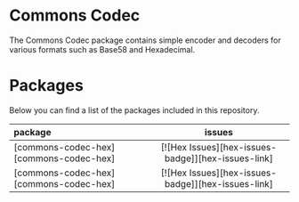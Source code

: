 # Commons Codec

The Commons Codec package contains simple encoder and decoders for various formats such as Base58 and Hexadecimal.

# Packages

Below you can find a list of the packages included in this repository.

| package                                |                       issues                       |
|:---------------------------------------|:--------------------------------------------------:|
| [commons-codec-hex][commons-codec-hex] | [![Hex Issues][hex-issues-badge]][hex-issues-link] |
| [commons-codec-hex][commons-codec-hex] | [![Hex Issues][hex-issues-badge]][hex-issues-link] |
